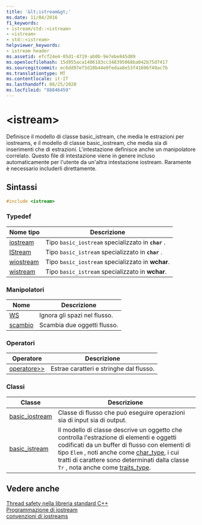 ```yaml
---
title: '&lt;istream&gt;'
ms.date: 11/04/2016
f1_keywords:
- istream/std::<istream>
- <istream>
- std::<istream>
helpviewer_keywords:
- istream header
ms.assetid: efcf24e4-05d1-4719-ab0b-9e7ebe845d89
ms.openlocfilehash: 15d955aca1406183cc348395068ba042b75d7417
ms.sourcegitcommit: ec6dd97ef3d10b44e0fedaa8e53f41696f49ac7b
ms.translationtype: MT
ms.contentlocale: it-IT
ms.lasthandoff: 08/25/2020
ms.locfileid: "88846459"
---
```

# <a name="ltistreamgt"></a>&lt;istream&gt;

Definisce il modello di classe basic_istream, che media le estrazioni per iostreams, e il modello di classe basic_iostream, che media sia di inserimenti che di estrazioni. L'intestazione definisce anche un manipolatore correlato. Questo file di intestazione viene in genere incluso automaticamente per l'utente da un'altra intestazione iostream. Raramente è necessario includerli direttamente.

## <a name="syntax"></a>Sintassi

```cpp
#include <istream>
```

### <a name="typedefs"></a>Typedef

|Nome tipo|Descrizione|
|-|-|
|[iostream](../standard-library/istream-typedefs.md#iostream)|Tipo `basic_iostream` specializzato in **`char`** .|
|[IStream](../standard-library/istream-typedefs.md#istream)|Tipo `basic_istream` specializzato in **`char`** .|
|[wiostream](../standard-library/istream-typedefs.md#wiostream)|Tipo `basic_iostream` specializzato in **wchar**.|
|[wistream](../standard-library/istream-typedefs.md#wistream)|Tipo `basic_istream` specializzato in **wchar**.|

### <a name="manipulators"></a>Manipolatori

|Nome|Descrizione|
|-|-|
|[WS](../standard-library/istream-functions.md#ws)|Ignora gli spazi nel flusso.|
|[scambio](../standard-library/istream-functions.md#istream_swap)|Scambia due oggetti flusso.|

### <a name="operators"></a>Operatori

|Operatore|Descrizione|
|-|-|
|[operatore>>](../standard-library/istream-operators.md#op_gt_gt)|Estrae caratteri e stringhe dal flusso.|

### <a name="classes"></a>Classi

|Classe|Descrizione|
|-|-|
|[basic_iostream](../standard-library/basic-iostream-class.md)|Classe di flusso che può eseguire operazioni sia di input sia di output.|
|[basic_istream](../standard-library/basic-istream-class.md)|Il modello di classe descrive un oggetto che controlla l'estrazione di elementi e oggetti codificati da un buffer di flusso con elementi di tipo `Elem` , noti anche come [char_type](../standard-library/basic-ios-class.md#char_type), i cui tratti di carattere sono determinati dalla classe `Tr` , nota anche come [traits_type](../standard-library/basic-ios-class.md#traits_type).|

## <a name="see-also"></a>Vedere anche

[Thread safety nella libreria standard C++](../standard-library/thread-safety-in-the-cpp-standard-library.md)\
[Programmazione di iostream](../standard-library/iostream-programming.md)\
[convenzioni di iostreams](../standard-library/iostreams-conventions.md)

